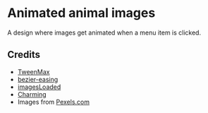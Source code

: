 # Animated animal images

A design where images get animated when a menu item is clicked.

## Credits

- [TweenMax](https://greensock.com/tweenmax)
- [bezier-easing](https://github.com/gre/bezier-easing)
- [imagesLoaded](https://imagesloaded.desandro.com/)
- [Charming](https://github.com/yuanqing/charming)
- Images from [Pexels.com](https://www.pexels.com/)
